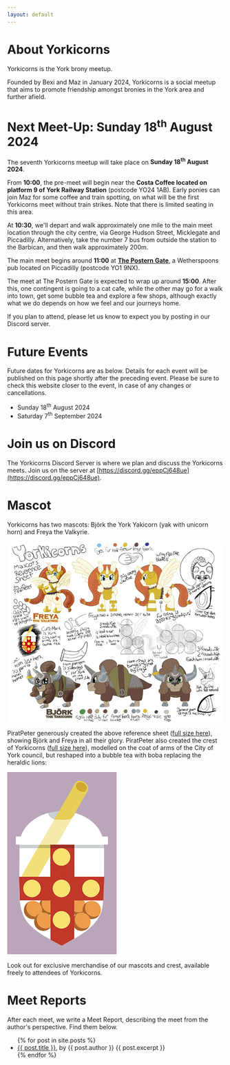 ```yaml
---
layout: default
---
```


# About Yorkicorns

Yorkicorns is the York brony meetup.

Founded by Bexi and Maz in January 2024, Yorkicorns is a social meetup that aims to promote friendship amongst bronies in the York area and further afield.

# Next Meet-Up: Sunday 18<sup>th</sup> August 2024

The seventh Yorkicorns meetup will take place on **Sunday 18<sup>th</sup> August 2024**.

From **10:00**, the pre-meet will begin near the **Costa Coffee located on platform 9 of York Railway Station** (postcode YO24 1AB). Early ponies can join Maz for some coffee and train spotting, on what will be the first Yorkicorns meet without train strikes. Note that there is limited seating in this area.

At **10:30**, we'll depart and walk approximately one mile to the main meet location through the city centre, via George Hudson Street, Micklegate and Piccadilly. Alternatively, take the number 7 bus from outside the station to the Barbican, and then walk approximately 200m.

The main meet begins around **11:00** at [**The Postern Gate**](https://www.jdwetherspoon.com/pubs/all-pubs/england/north-yorkshire/the-postern-gate-york), a Wetherspoons pub located on Piccadilly (postcode YO1 9NX).

The meet at The Postern Gate is expected to wrap up around **15:00**. After this, one contingent is going to a cat cafe, while the other may go for a walk into town, get some bubble tea and explore a few shops, although exactly what we do depends on how we feel and our journeys home.

If you plan to attend, please let us know to expect you by posting in our Discord server.

# Future Events

Future dates for Yorkicorns are as below. Details for each event will be published on this page shortly after the preceding event. Please be sure to check this website closer to the event, in case of any changes or cancellations.

* Sunday 18<sup>th</sup> August 2024
* Saturday 7<sup>th</sup> September 2024

# Join us on Discord

The Yorkicorns Discord Server is where we plan and discuss the Yorkicorns meets. Join us on the server at [https://discord.gg/eppCj648ue](https://discord.gg/eppCj648ue).

# Mascot

Yorkicorns has two mascots: Björk the York Yakicorn (yak with unicorn horn) and Freya the Valkyrie. 

![Yorkicorns mascot reference sheet](/assets/images/Yorkicorn_Turnarounds_800.jpg)

PiratPeter generously created the above reference sheet ([full size here](/assets/images/Yorkicorn_Turnarounds_full.jpg)), showing Björk and Freya in all their glory. PiratPeter also created the crest of Yorkicorns ([full size here](/assets/images/Yorkicorn_Cutiemark_Vector_full.png)), modelled on the coat of arms of the City of York council, but reshaped into a bubble tea with boba replacing the heraldic lions:

![Yorkicorns crest](/assets/images/Yorkicorn_Cutiemark_Vector_500_with_background.png)

Look out for exclusive merchandise of our mascots and crest, available freely to attendees of Yorkicorns.

# Meet Reports

After each meet, we write a Meet Report, describing the meet from the author's perspective. Find them below.

<ul>
  {% for post in site.posts %}
    <li>
      <a href="{{ post.url }}">{{ post.title }}</a>, by {{ post.author }}
      {{ post.excerpt }}
    </li>
  {% endfor %}
</ul>

